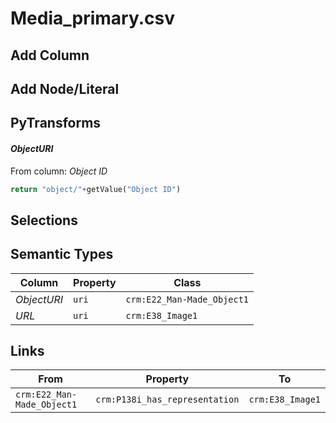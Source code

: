 # Media_primary.csv

## Add Column

## Add Node/Literal

## PyTransforms
#### _ObjectURI_
From column: _Object ID_
``` python
return "object/"+getValue("Object ID")
```


## Selections

## Semantic Types
| Column | Property | Class |
|  ----- | -------- | ----- |
| _ObjectURI_ | `uri` | `crm:E22_Man-Made_Object1`|
| _URL_ | `uri` | `crm:E38_Image1`|


## Links
| From | Property | To |
|  --- | -------- | ---|
| `crm:E22_Man-Made_Object1` | `crm:P138i_has_representation` | `crm:E38_Image1`|
